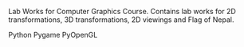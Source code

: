 Lab Works for Computer Graphics Course. Contains lab works for 2D transformations, 3D transformations, 2D viewings and Flag of Nepal.




Python 
Pygame 
PyOpenGL
